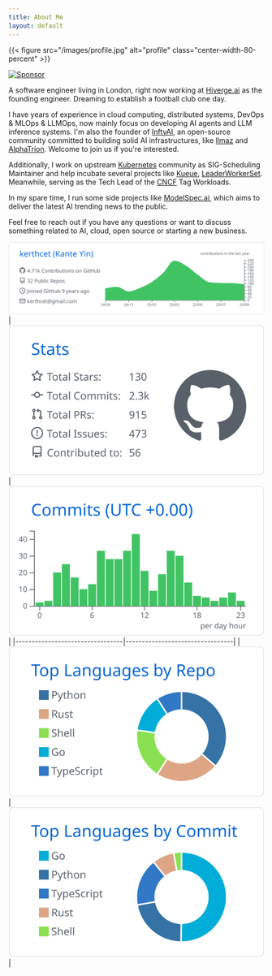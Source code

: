 ```yaml
---
title: About Me
layout: default
---
```


{{< figure src="/images/profile.jpg" alt="profile" class="center-width-80-percent" >}}

[![Sponsor](https://img.shields.io/badge/Sponsor-❤️-red)](https://github.com/sponsors/kerthcet)

A software engineer living in London, right now working at [Hiverge.ai](https://www.hiverge.ai/) as the founding engineer. Dreaming to establish a football club one day.

I have years of experience in cloud computing, distributed systems, DevOps & MLOps & LLMOps, now mainly focus on developing AI agents and LLM inference systems. I'm also the founder of [InftyAI](https://github.com/InftyAI), an open-source community committed to building solid AI infrastructures, like [llmaz](https://github.com/InftyAI/llmaz) and [AlphaTrion](https://github.com/InftyAI/alphatrion). Welcome to join us if you're interested.

Additionally, I work on upstream [Kubernetes](https://github.com/kubernetes/kubernetes) community as SIG-Scheduling Maintainer and help incubate several projects like [Kueue](https://github.com/kubernetes-sigs/kueue), [LeaderWorkerSet](https://github.com/kubernetes-sigs/lws). Meanwhile, serving as the Tech Lead of the [CNCF](https://www.cncf.io/) Tag Workloads.

In my spare time, I run some side projects like [ModelSpec.ai](https://modelspec.ai/), which aims to deliver the latest AI trending news to the public.

Feel free to reach out if you have any questions or want to discuss something related to AI, cloud, open source or starting a new business.

[![](https://raw.githubusercontent.com/kerthcet/profile-summary-card-output/master/profile-summary-card-output/github/0-profile-details.svg)](https://github.com/kerthcet/profile-summary-card-output)
| ![Image 3](https://raw.githubusercontent.com/kerthcet/profile-summary-card-output/master/profile-summary-card-output/github/3-stats.svg) | ![Image 4](https://raw.githubusercontent.com/kerthcet/profile-summary-card-output/master/profile-summary-card-output/github/4-productive-time.svg) |
|---------------------------------|---------------------------------|
| ![Image 1](https://raw.githubusercontent.com/kerthcet/profile-summary-card-output/master/profile-summary-card-output/github/1-repos-per-language.svg) | ![Image 2](https://raw.githubusercontent.com/kerthcet/profile-summary-card-output/master/profile-summary-card-output/github/2-most-commit-language.svg) |

